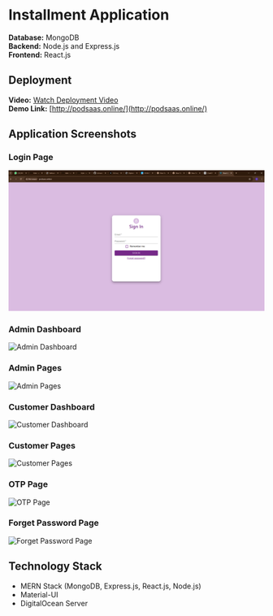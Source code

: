 # Installment Application

**Database:** MongoDB  
**Backend:** Node.js and Express.js  
**Frontend:** React.js

## Deployment

**Video:** [Watch Deployment Video](https://www.linkedin.com/posts/shinanmohamed363_mernstack-webdevelopment-softwareengineering-activity-7223383964541972481-BKWr?utm_source=share&utm_medium=member_android)  
**Demo Link:** [http://podsaas.online/](http://podsaas.online/)

## Application Screenshots

### Login Page
![Login Page](https://github.com/shinanmohamed363/installment_application_MERN/blob/67360278c499430eb49cb22f8fdff287cad9690e/image/login.png)

### Admin Dashboard
![Admin Dashboard](URL_TO_ADMIN_DASHBOARD_IMAGE)

### Admin Pages
![Admin Pages](URL_TO_ADMIN_PAGES_IMAGE)

### Customer Dashboard
![Customer Dashboard](URL_TO_CUSTOMER_DASHBOARD_IMAGE)

### Customer Pages
![Customer Pages](URL_TO_CUSTOMER_PAGES_IMAGE)

### OTP Page
![OTP Page](URL_TO_OTP_PAGE_IMAGE)

### Forget Password Page
![Forget Password Page](URL_TO_FORGET_PASSWORD_PAGE_IMAGE)

## Technology Stack

- MERN Stack (MongoDB, Express.js, React.js, Node.js)
- Material-UI
- DigitalOcean Server
